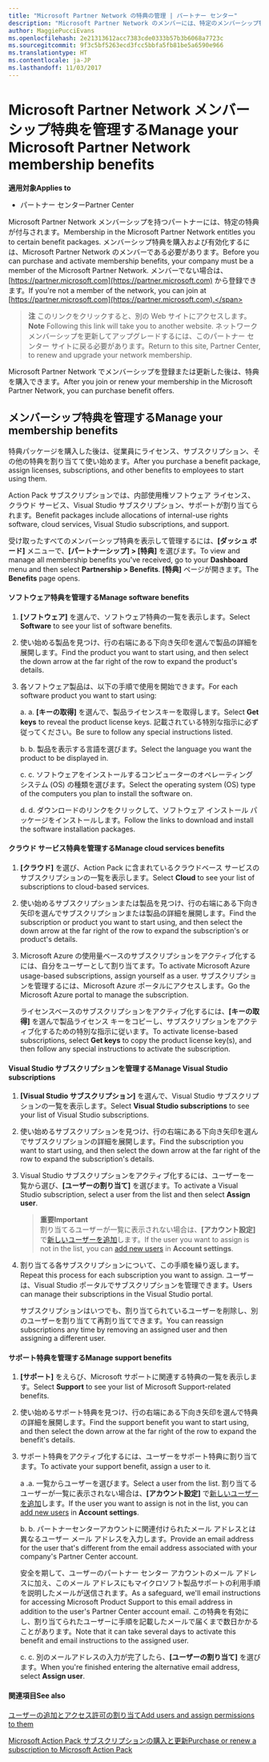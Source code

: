 ```yaml
---
title: "Microsoft Partner Network の特典の管理 | パートナー センター"
description: "Microsoft Partner Network のメンバーには、特定のメンバーシップ特典が付与されます。 ここではパートナーセンターでメンバーシップ特典を有効にして管理する方法を説明します。"
author: MaggiePucciEvans
ms.openlocfilehash: 2e21313612acc7383cde0333b57b3b6068a7723c
ms.sourcegitcommit: 9f3c5bf5263ecd3fcc5bbfa5fb81be5a6590e966
ms.translationtype: HT
ms.contentlocale: ja-JP
ms.lasthandoff: 11/03/2017
---
```

# <a name="manage-your-microsoft-partner-network-membership-benefits"></a><span data-ttu-id="4d449-104">Microsoft Partner Network メンバーシップ特典を管理する</span><span class="sxs-lookup"><span data-stu-id="4d449-104">Manage your Microsoft Partner Network membership benefits</span></span>

**<span data-ttu-id="4d449-105">適用対象</span><span class="sxs-lookup"><span data-stu-id="4d449-105">Applies to</span></span>**

-  <span data-ttu-id="4d449-106">パートナー センター</span><span class="sxs-lookup"><span data-stu-id="4d449-106">Partner Center</span></span>

<span data-ttu-id="4d449-107">Microsoft Partner Network メンバーシップを持つパートナーには、特定の特典が付与されます。</span><span class="sxs-lookup"><span data-stu-id="4d449-107">Membership in the Microsoft Partner Network entitles you to certain benefit packages.</span></span> <span data-ttu-id="4d449-108">メンバーシップ特典を購入および有効化するには、Microsoft Partner Network のメンバーである必要があります。</span><span class="sxs-lookup"><span data-stu-id="4d449-108">Before you can purchase and activate membership benefits, your company must be a member of the Microsoft Partner Network.</span></span> <span data-ttu-id="4d449-109">メンバーでない場合は、[https://partner.microsoft.com](https://partner.microsoft.com) から登録できます。</span><span class="sxs-lookup"><span data-stu-id="4d449-109">If you're not a member of the network, you can join at [https://partner.microsoft.com](https://partner.microsoft.com).</span></span>

><span data-ttu-id="4d449-110">**注** このリンクをクリックすると、別の Web サイトにアクセスします。</span><span class="sxs-lookup"><span data-stu-id="4d449-110">**Note** Following this link will take you to another website.</span></span> <span data-ttu-id="4d449-111">ネットワーク メンバーシップを更新してアップグレードするには、このパートナー センター サイトに戻る必要があります。</span><span class="sxs-lookup"><span data-stu-id="4d449-111">Return to this site, Partner Center, to renew and upgrade your network membership.</span></span>

<span data-ttu-id="4d449-112">Microsoft Partner Network でメンバーシップを登録または更新した後は、特典を購入できます。</span><span class="sxs-lookup"><span data-stu-id="4d449-112">After you join or renew your membership in the Microsoft Partner Network, you can purchase benefit offers.</span></span>


## <a name="manage-your-membership-benefits"></a><span data-ttu-id="4d449-113">メンバーシップ特典を管理する</span><span class="sxs-lookup"><span data-stu-id="4d449-113">Manage your membership benefits</span></span>

<span data-ttu-id="4d449-114">特典パッケージを購入した後は、従業員にライセンス、サブスクリプション、その他の特典を割り当てて使い始めます。</span><span class="sxs-lookup"><span data-stu-id="4d449-114">After you purchase a benefit package, assign licenses, subscriptions, and other benefits to employees to start using them.</span></span> 

<span data-ttu-id="4d449-115">Action Pack サブスクリプションでは、内部使用権ソフトウェア ライセンス、クラウド サービス、Visual Studio サブスクリプション、サポートが割り当てられます。</span><span class="sxs-lookup"><span data-stu-id="4d449-115">Benefit packages include allocations of internal-use rights software, cloud services, Visual Studio subscriptions, and support.</span></span> 

<span data-ttu-id="4d449-116">受け取ったすべてのメンバーシップ特典を表示して管理するには、**[ダッシュ ボード]** メニューで、**[パートナーシップ] > [特典]** を選びます。</span><span class="sxs-lookup"><span data-stu-id="4d449-116">To view and manage all membership benefits you've received, go to your **Dashboard** menu and then select **Partnership > Benefits**.</span></span> <span data-ttu-id="4d449-117">**[特典]** ページが開きます。</span><span class="sxs-lookup"><span data-stu-id="4d449-117">The **Benefits** page opens.</span></span> 

#### <a name="manage-software-benefits"></a><span data-ttu-id="4d449-118">ソフトウェア特典を管理する</span><span class="sxs-lookup"><span data-stu-id="4d449-118">Manage software benefits</span></span>

1.  <span data-ttu-id="4d449-119">**[ソフトウェア]** を選んで、ソフトウェア特典の一覧を表示します。</span><span class="sxs-lookup"><span data-stu-id="4d449-119">Select **Software** to see your list of software benefits.</span></span> 

2.  <span data-ttu-id="4d449-120">使い始める製品を見つけ、行の右端にある下向き矢印を選んで製品の詳細を展開します。</span><span class="sxs-lookup"><span data-stu-id="4d449-120">Find the product you want to start using, and then select the down arrow at the far right of the row to expand the product's details.</span></span> 

3. <span data-ttu-id="4d449-121">各ソフトウェア製品は、以下の手順で使用を開始できます。</span><span class="sxs-lookup"><span data-stu-id="4d449-121">For each software product you want to start using:</span></span>

    <span data-ttu-id="4d449-122">a. </span><span class="sxs-lookup"><span data-stu-id="4d449-122">a.</span></span> <span data-ttu-id="4d449-123">**[キーの取得]** を選んで、製品ライセンスキーを取得します。</span><span class="sxs-lookup"><span data-stu-id="4d449-123">Select **Get keys** to reveal the product license keys.</span></span> <span data-ttu-id="4d449-124">記載されている特別な指示に必ず従ってください。</span><span class="sxs-lookup"><span data-stu-id="4d449-124">Be sure to follow any special instructions listed.</span></span>

    <span data-ttu-id="4d449-125">b. </span><span class="sxs-lookup"><span data-stu-id="4d449-125">b.</span></span> <span data-ttu-id="4d449-126">製品を表示する言語を選びます。</span><span class="sxs-lookup"><span data-stu-id="4d449-126">Select the language you want the product to be displayed in.</span></span>

    <span data-ttu-id="4d449-127">c. </span><span class="sxs-lookup"><span data-stu-id="4d449-127">c.</span></span> <span data-ttu-id="4d449-128">ソフトウェアをインストールするコンピューターのオペレーティング システム (OS) の種類を選びます。</span><span class="sxs-lookup"><span data-stu-id="4d449-128">Select the operating system (OS) type of the computers you plan to install the software on.</span></span>

    <span data-ttu-id="4d449-129">d. </span><span class="sxs-lookup"><span data-stu-id="4d449-129">d.</span></span> <span data-ttu-id="4d449-130">ダウンロードのリンクをクリックして、ソフトウェア インストール パッケージをインストールします。</span><span class="sxs-lookup"><span data-stu-id="4d449-130">Follow the links to download and install the software installation packages.</span></span>


#### <a name="manage-cloud-services-benefits"></a><span data-ttu-id="4d449-131">クラウド サービス特典を管理する</span><span class="sxs-lookup"><span data-stu-id="4d449-131">Manage cloud services benefits</span></span>

1. <span data-ttu-id="4d449-132">**[クラウド]** を選び、Action Pack に含まれているクラウドベース サービスのサブスクリプションの一覧を表示します。</span><span class="sxs-lookup"><span data-stu-id="4d449-132">Select **Cloud** to see your list of subscriptions to cloud-based services.</span></span>

2. <span data-ttu-id="4d449-133">使い始めるサブスクリプションまたは製品を見つけ、行の右端にある下向き矢印を選んでサブスクリプションまたは製品の詳細を展開します。</span><span class="sxs-lookup"><span data-stu-id="4d449-133">Find the subscription or product you want to start using, and then select the down arrow at the far right of the row to expand the subscription's or product's details.</span></span> 

3. <span data-ttu-id="4d449-134">Microsoft Azure の使用量ベースのサブスクリプションをアクティブ化するには、自分をユーザーとして割り当てます。</span><span class="sxs-lookup"><span data-stu-id="4d449-134">To activate Microsoft Azure usage-based subscriptions, assign yourself as a user.</span></span> <span data-ttu-id="4d449-135">サブスクリプションを管理するには、Microsoft Azure ポータルにアクセスします。</span><span class="sxs-lookup"><span data-stu-id="4d449-135">Go the Microsoft Azure portal to manage the subscription.</span></span>

    <span data-ttu-id="4d449-136">ライセンスベースのサブスクリプションをアクティブ化するには、**[キーの取得]** を選んで製品ライセンス キーをコピーし、サブスクリプションをアクティブ化するための特別な指示に従います。</span><span class="sxs-lookup"><span data-stu-id="4d449-136">To activate license-based subscriptions, select **Get keys** to copy the product license key(s), and then follow any special instructions to activate the subscription.</span></span>  


#### <a name="manage-visual-studio-subscriptions"></a><span data-ttu-id="4d449-137">Visual Studio サブスクリプションを管理する</span><span class="sxs-lookup"><span data-stu-id="4d449-137">Manage Visual Studio subscriptions</span></span>

1. <span data-ttu-id="4d449-138">**[Visual Studio サブスクリプション]** を選んで、Visual Studio サブスクリプションの一覧を表示します。</span><span class="sxs-lookup"><span data-stu-id="4d449-138">Select **Visual Studio subscriptions** to see your list of Visual Studio subscriptions.</span></span> 

2. <span data-ttu-id="4d449-139">使い始めるサブスクリプションを見つけ、行の右端にある下向き矢印を選んでサブスクリプションの詳細を展開します。</span><span class="sxs-lookup"><span data-stu-id="4d449-139">Find the subscription you want to start using, and then select the down arrow at the far right of the row to expand the subscription's details.</span></span> 

3. <span data-ttu-id="4d449-140">Visual Studio サブスクリプションをアクティブ化するには、ユーザーを一覧から選び、**[ユーザーの割り当て]** を選びます。</span><span class="sxs-lookup"><span data-stu-id="4d449-140">To activate a Visual Studio subscription, select a user from the list and then select **Assign user**.</span></span> 

    >**<span data-ttu-id="4d449-141">重要</span><span class="sxs-lookup"><span data-stu-id="4d449-141">Important</span></span>**<br>
<span data-ttu-id="4d449-142">割り当てるユーザーが一覧に表示されない場合は、**[アカウント設定]** で[新しいユーザーを追加](create-user-accounts-and-set-permissions.md)します。</span><span class="sxs-lookup"><span data-stu-id="4d449-142">If the user you want to assign is not in the list, you can [add new users](create-user-accounts-and-set-permissions.md) in **Account settings**.</span></span>

3. <span data-ttu-id="4d449-143">割り当てる各サブスクリプションについて、この手順を繰り返します。</span><span class="sxs-lookup"><span data-stu-id="4d449-143">Repeat this process for each subscription you want to assign.</span></span> <span data-ttu-id="4d449-144">ユーザーは、Visual Studio ポータルでサブスクリプションを管理できます。</span><span class="sxs-lookup"><span data-stu-id="4d449-144">Users can manage their subscriptions in the Visual Studio portal.</span></span> 

    <span data-ttu-id="4d449-145">サブスクリプションはいつでも、割り当てられているユーザーを削除し、別のユーザーを割り当てて再割り当てできます。</span><span class="sxs-lookup"><span data-stu-id="4d449-145">You can reassign subscriptions any time by removing an assigned user and then assigning a different user.</span></span> 


#### <a name="manage-support-benefits"></a><span data-ttu-id="4d449-146">サポート特典を管理する</span><span class="sxs-lookup"><span data-stu-id="4d449-146">Manage support benefits</span></span>

1. <span data-ttu-id="4d449-147">**[サポート]** をえらび、Microsoft サポートに関連する特典の一覧を表示します。</span><span class="sxs-lookup"><span data-stu-id="4d449-147">Select **Support** to see your list of Microsoft Support-related benefits.</span></span> 

2. <span data-ttu-id="4d449-148">使い始めるサポート特典を見つけ、行の右端にある下向き矢印を選んで特典の詳細を展開します。</span><span class="sxs-lookup"><span data-stu-id="4d449-148">Find the support benefit you want to start using, and then select the down arrow at the far right of the row to expand the benefit's details.</span></span> 

3. <span data-ttu-id="4d449-149">サポート特典をアクティブ化するには、ユーザーをサポート特典に割り当てます。</span><span class="sxs-lookup"><span data-stu-id="4d449-149">To activate your support benefit, assign a user to it.</span></span> 
   
    <span data-ttu-id="4d449-150">a .</span><span class="sxs-lookup"><span data-stu-id="4d449-150">a.</span></span>  <span data-ttu-id="4d449-151">一覧からユーザーを選びます。</span><span class="sxs-lookup"><span data-stu-id="4d449-151">Select a user from the list.</span></span> <span data-ttu-id="4d449-152">割り当てるユーザーが一覧に表示されない場合は、**[アカウント設定]** で[新しいユーザーを追加](create-user-accounts-and-set-permissions.md)します。</span><span class="sxs-lookup"><span data-stu-id="4d449-152">If the user you want to assign is not in the list, you can [add new users](create-user-accounts-and-set-permissions.md) in **Account settings**.</span></span>

    <span data-ttu-id="4d449-153">b. </span><span class="sxs-lookup"><span data-stu-id="4d449-153">b.</span></span>  <span data-ttu-id="4d449-154">パートナーセンターアカウントに関連付けられたメール アドレスとは異なるユーザー メール アドレスを入力します。</span><span class="sxs-lookup"><span data-stu-id="4d449-154">Provide an email address for the user that's different from the email address associated with your company's Partner Center account.</span></span> 
    
    <span data-ttu-id="4d449-155">安全を期して、ユーザーのパートナー センター アカウントのメール アドレスに加え、このメール アドレスにもマイクロソフト製品サポートの利用手順を説明したメールが送信されます。</span><span class="sxs-lookup"><span data-stu-id="4d449-155">As a safeguard, we'll email instructions for accessing Microsoft Product Support to this email address in addition to the user's Partner Center account email.</span></span> <span data-ttu-id="4d449-156">この特典を有効にし、割り当てられたユーザーに手順を記載したメールで届くまで数日かかることがあります。</span><span class="sxs-lookup"><span data-stu-id="4d449-156">Note that it can take several days to activate this benefit and email instructions to the assigned user.</span></span>    
    
    <span data-ttu-id="4d449-157">c. </span><span class="sxs-lookup"><span data-stu-id="4d449-157">c.</span></span>  <span data-ttu-id="4d449-158">別のメールアドレスの入力が完了したら、**[ユーザーの割り当て]** を選びます。</span><span class="sxs-lookup"><span data-stu-id="4d449-158">When you're finished entering the alternative email address, select **Assign user**.</span></span> 


#### <a name="see-also"></a><span data-ttu-id="4d449-159">関連項目</span><span class="sxs-lookup"><span data-stu-id="4d449-159">See also</span></span>

[<span data-ttu-id="4d449-160">ユーザーの追加とアクセス許可の割り当て</span><span class="sxs-lookup"><span data-stu-id="4d449-160">Add users and assign permissions to them</span></span>](create-user-accounts-and-set-permissions.md)

[<span data-ttu-id="4d449-161">Microsoft Action Pack サブスクリプションの購入と更新</span><span class="sxs-lookup"><span data-stu-id="4d449-161">Purchase or renew a subscription to Microsoft Action Pack</span></span>](mpn-get-action-pack.md)


